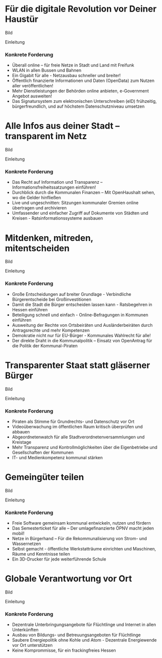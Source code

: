# Für die digitale Revolution vor Deiner Haustür

Bild

Einleitung

### Konkrete Forderung

- Überall online – für freie Netze in Stadt und Land mit Freifunk
- WLAN in allen Bussen und Bahnen
- Ein Gigabit für alle - Netzausbau schneller und breiter!
- Öffentlich finanzierte Informationen und Daten (OpenData) zum Nutzen aller veröffentlichen!
- Mehr Dienstleistungen der Behörden online anbieten, e-Government Angebot ausweiten!
- Das Signatursystem zum elektronischen Unterschreiben (eID) frühzeitig, bürgerfreundlich, und auf höchstem Datenschutzniveau umsetzen

# Alle Infos aus deiner Stadt – transparent im Netz

Bild

Einleitung

### Konkrete Forderung

- Das Recht auf Information und Transparenz – Informationsfreiheitssatzungen einführen!
- Durchblick durch die Kommunalen Finanzen – Mit OpenHaushalt sehen, wo die Gelder hinfließen
- Live und ungeschnitten: Sitzungen kommunaler Gremien online übertragen und archivieren
- Umfassender und einfacher Zugriff auf Dokumente von Städten und Kreisen - Ratsinformationssysteme ausbauen

# Mitdenken, mitreden, mitentscheiden

Bild

Einleitung

### Konkrete Forderung

- Große Entscheidungen auf breiter Grundlage - Verbindliche Bürgerentscheide bei Großinvestitionen
- Damit die Stadt die Bürger entscheiden lassen kann - Ratsbegehren in Hessen einführen
- Beteiligung schnell und einfach - Online-Befragungen in Kommunen einführen
- Ausweitung der Rechte von Ortsbeiräten und Ausländerbeiräten durch Antragsrechte und mehr Kompetenzen
- Demokratie nicht nur für EU-Bürger - Kommunales Wahlrecht für alle!
- Der direkte Draht in die Kommunalpolitik – Einsatz von OpenAntrag für die Politik der Kommunal-Piraten

# Transparenter Staat statt gläserner Bürger

Bild

Einleitung

### Konkrete Forderung

- Piraten als Stimme für Grundrechts- und Datenschutz vor Ort
- Videoüberwachung im öffentlichen Raum kritisch überprüfen und abbauen
- Abgeordnetenwatch für alle Stadtverordnetenversammlungen und Kreistage
- Mehr Transparenz und Kontrollmöglichkeiten über die Eigenbetriebe und Gesellschaften der Kommunen
- IT- und Medienkompetenz kommunal stärken

# Gemeingüter teilen

Bild

Einleitung

### Konkrete Forderung

- Freie Software gemeinsam kommunal entwickeln, nutzen und fördern
- Das Semesterticket für alle – Der umlagefinanzierte ÖPNV macht jeden mobil!
- Netze in Bürgerhand – Für die Rekommunalisierung von Strom- und Wassernetzen
- Selbst gemacht - öffentliche Werkstatträume einrichten und Maschinen, Räume und Kenntnisse teilen
- Ein 3D-Drucker für jede weiterführende Schule

# Globale Verantwortung vor Ort

Bild

Einleitung

### Konkrete Forderung

- Dezentrale Unterbringungsangebote für Flüchtlinge und Internet in allen Unterkünften
- Ausbau von Bildungs- und Betreuungsangeboten für Flüchtlinge
- Saubere Energiepolitik ohne Kohle und Atom - Dezentrale Energiewende vor Ort unterstützen
- Keine Komprommisse, für ein frackingfreies Hessen